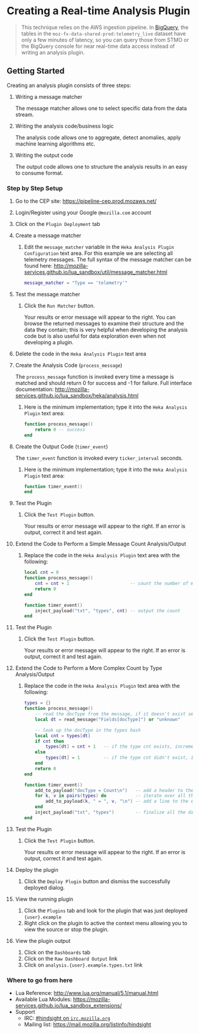 # Creating a Real-time Analysis Plugin

> This technique relies on the AWS ingestion pipeline.
In [BigQuery](bigquery.md), the tables in the `moz-fx-data-shared-prod:telemetry_live` dataset
have only a few minutes of latency, so you can query those from STMO or the BigQuery console
for near real-time data access instead of writing an analysis plugin.

## Getting Started

Creating an analysis plugin consists of three steps:

1. Writing a message matcher

   The message matcher allows one to select specific data from the data stream.

2. Writing the analysis code/business logic

   The analysis code allows one to aggregate, detect anomalies, apply machine
   learning algorithms etc.

3. Writing the output code

   The output code allows one to structure the analysis results in an easy to
   consume format.


### Step by Step Setup

1. Go to the CEP site: https://pipeline-cep.prod.mozaws.net/

1. Login/Register using your Google `@mozilla.com` account

1. Click on the `Plugin Deployment` tab

1. Create a message matcher

    1. Edit the `message_matcher` variable in the `Heka Analysis Plugin Configuration`
       text area. For this example we are selecting all telemetry messages. The
       full syntax of the message matcher can be found here:
       http://mozilla-services.github.io/lua_sandbox/util/message_matcher.html

       ```lua
       message_matcher = "Type == 'telemetry'"
       ```

1. Test the message matcher

    1. Click the `Run Matcher` button.

       Your results or error message will appear to the right.  You can browse
       the returned messages to examine their structure and the data they
       contain; this is very helpful when developing the analysis code but is
       also useful for data exploration even when not developing a plugin.

1. Delete the code in the `Heka Analysis Plugin` text area

1. Create the Analysis Code (`process_message`)

   The `process_message` function is invoked every time a message is matched and
   should return 0 for success and -1 for failure. Full interface documentation:
   http://mozilla-services.github.io/lua_sandbox/heka/analysis.html

    1. Here is the minimum  implementation; type it into the
       `Heka Analysis Plugin` text area:

       ```lua
       function process_message()
           return 0 -- success
       end
       ```

1. Create the Output Code (`timer_event`)

   The `timer_event` function is invoked every `ticker_interval` seconds.

    1. Here is the minimum implementation; type it into the `Heka Analysis Plugin`
       text area:

       ```lua
       function timer_event()
       end
       ```

1. Test the Plugin
    1. Click the `Test Plugin` button.

       Your results or error message will appear to the right. If an error is
       output, correct it and test again.


1. Extend the Code to Perform a Simple Message Count Analysis/Output

   1. Replace the code in the `Heka Analysis Plugin` text area with the
      following:

      ```lua
      local cnt = 0
      function process_message()
          cnt = cnt + 1                       -- count the number of messages that matched
          return 0
      end

      function timer_event()
          inject_payload("txt", "types", cnt) -- output the count
      end
      ```

1. Test the Plugin
    1. Click the `Test Plugin` button.

       Your results or error message will appear to the right. If an error is
       output, correct it and test again.

1. Extend the Code to Perform a More Complex Count by Type Analysis/Output

   1. Replace the code in the `Heka Analysis Plugin` text area with the
      following:

      ```lua
      types = {}
      function process_message()
          -- read the docType from the message, if it doesn't exist set it to "unknown"
          local dt = read_message("Fields[docType]") or "unknown"

          -- look up the docType in the types hash
          local cnt = types[dt]
          if cnt then
              types[dt] = cnt + 1   -- if the type cnt exists, increment it by one
          else
              types[dt] = 1         -- if the type cnt didn't exist, initialize it to one
          end
          return 0
      end

      function timer_event()
          add_to_payload("docType = Count\n")   -- add a header to the output
          for k, v in pairs(types) do           -- iterate over all the key/values (docTypes/cnt in the hash)
              add_to_payload(k, " = ", v, "\n") -- add a line to the output
          end
          inject_payload("txt", "types")        -- finalize all the data written to the payload
      end
      ```

1. Test the Plugin
    1. Click the `Test Plugin` button.

       Your results or error message will appear to the right. If an error is
       output, correct it and test again.

1. Deploy the plugin
    1. Click the `Deploy Plugin` button and dismiss the successfully deployed
       dialog.

1. View the running plugin
    1. Click the `Plugins` tab and look for the plugin that was just deployed
       `{user}.example`
    1. Right click on the plugin to active the context menu allowing you to view
       the source or stop the plugin.

1. View the plugin output
    1. Click on the `Dashboards` tab
    1. Click on the `Raw Dashboard Output` link
    1. Click on `analysis.{user}.example.types.txt` link

### Where to go from here
- Lua Reference: http://www.lua.org/manual/5.1/manual.html
- Available Lua Modules: https://mozilla-services.github.io/lua_sandbox_extensions/
- Support
    - IRC: [#hindsight on `irc.mozilla.org`](irc://irc.mozilla.org/hindsight)
    - Mailing list: https://mail.mozilla.org/listinfo/hindsight
